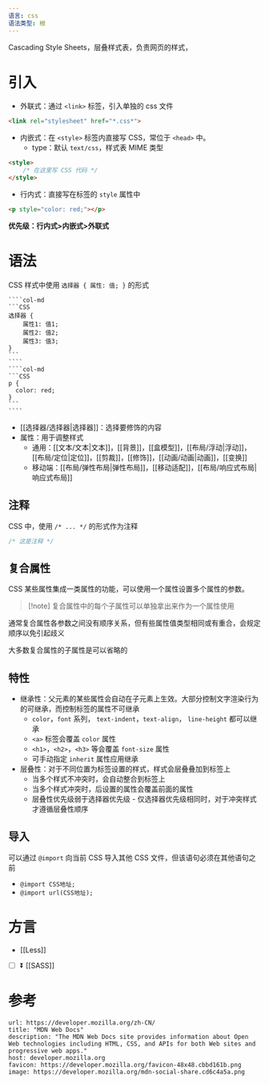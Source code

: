 ```yaml
---
语言: css
语法类型: 根
---
```

Cascading Style Sheets，层叠样式表，负责网页的样式，

# 引入

- 外联式：通过 `<link>` 标签，引入单独的 css 文件

```HTML
<link rel="stylesheet" href="*.css*">
```

- 内嵌式：在 `<style>` 标签内直接写 CSS，常位于 `<head>` 中。
	- type：默认 `text/css`，样式表 MIME 类型

```HTML
<style>
    /* 在这里写 CSS 代码 */
</style>
```

- 行内式：直接写在标签的 `style` 属性中

```HTML
<p style="color: red;"></p>
```

**优先级：行内式>内嵌式>外联式**

# 语法

CSS 样式中使用 `选择器 { 属性: 值; }` 的形式

`````col
````col-md
```CSS
选择器 {
    属性1: 值1;
    属性2: 值2;
    属性3: 值3;
}
```
````
````col-md
```CSS
p {
  color: red;
}
```
````
`````
- [[选择器/选择器|选择器]]：选择要修饰的内容
- 属性：用于调整样式
	- 通用：[[文本/文本|文本]]，[[背景]]，[[盒模型]]，[[布局/浮动|浮动]]，[[布局/定位|定位]]，[[剪裁]]，[[修饰]]，[[动画/动画|动画]]，[[变换]]
	- 移动端：[[布局/弹性布局|弹性布局]]，[[移动适配]]，[[布局/响应式布局|响应式布局]]

## 注释

CSS 中，使用 `/* ... */` 的形式作为注释

```CSS
/* 这是注释 */
```

## 复合属性

CSS 某些属性集成一类属性的功能，可以使用一个属性设置多个属性的参数。

> [!note] 复合属性中的每个子属性可以单独拿出来作为一个属性使用

通常复合属性各参数之间没有顺序关系，但有些属性值类型相同或有重合，会规定顺序以免引起歧义

大多数复合属性的子属性是可以省略的

## 特性

- 继承性：父元素的某些属性会自动在子元素上生效。大部分控制文字渲染行为的可继承，而控制标签的属性不可继承
	- `color`，`font` 系列， `text-indent`，`text-align`， `line-height` 都可以继承
	- `<a>` 标签会覆盖 `color` 属性
	- `<h1>`，`<h2>`，`<h3>` 等会覆盖 `font-size` 属性
	- 可手动指定 `inherit` 属性应用继承
- 层叠性：对于不同位置为标签设置的样式，样式会层叠叠加到标签上
	- 当多个样式不冲突时，会自动整合到标签上
	- 当多个样式冲突时，后设置的属性会覆盖前面的属性
	- 层叠性优先级弱于选择器优先级 - 仅选择器优先级相同时，对于冲突样式才遵循层叠性顺序

## 导入

可以通过 `@import` 向当前 CSS 导入其他 CSS 文件，但该语句必须在其他语句之前
- `@import CSS地址;`
- `@import url(CSS地址);`

# 方言

- [[Less]]
- [ ] ⏬ [[SASS]]
# 参考

```cardlink
url: https://developer.mozilla.org/zh-CN/
title: "MDN Web Docs"
description: "The MDN Web Docs site provides information about Open Web technologies including HTML, CSS, and APIs for both Web sites and progressive web apps."
host: developer.mozilla.org
favicon: https://developer.mozilla.org/favicon-48x48.cbbd161b.png
image: https://developer.mozilla.org/mdn-social-share.cd6c4a5a.png
```
